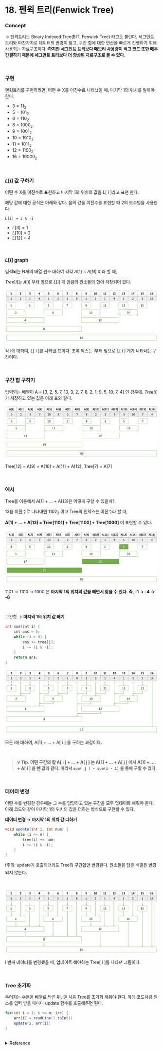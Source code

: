 # 18. 펜윅 트리(Fenwick Tree)

### Concept

→ 펜윅트리는 Binary Indexed Tree(BIT, Fenwick Tree) 라고도 불린다. 세그먼트 트리와 마찬가지로 데이터의 변경이 잦고, 구간 합에 대한 연산을 빠르게 진행하기 위해 사용되는 자료구조이다. **하지만 세그먼트 트리보다 메모리 사용량이 적고 코드 또한 매우 간결하기 때문에 세그먼트 트리보다 더 향상된 자료구조로 볼 수 있다.**

<br>

### 구현

펜윅트리를 구현하려면, 어떤 수 X를 이진수로 나타냈을 때, 마지막 1의 위치를 알아야 한다.

- $3 = 11_2$
- $5 = 101_2$
- $6  = 110_2$
- $8 = 1000_2$
- $9 = 1001_2$
- $10 = 1010_2$
- $11 =1011_2$
- $12 = 1100_2$
- $16 = 10000_2$

<br>

### $L[i]$ 값 구하기

어떤 수 X를 이진수로 표현하고 마지막 1의 위치의 값을 L[ i ]라고 표현 한다.

해당 값에 대한 공식은 아래와 같다. 음의 값을 이진수를 표현할 때 2의 보수법을 사용한다.

```
L[i] = i & -i
```

- $L[3] = 1$
- $L[10]  =2$
- $L[12] = 4$

<br>

### $L[i]$ graph

입력되는 N개의 배열 원소 대하여 각각 $A[1]$ ~ $A[N]$ 이라 할 때, 

$Tree[i]$는 $A[i]$ 부터 앞으로 $L[i]$ 개 만큼의 원소들의 합이 저장되어 있다.

![각 i에 대하여, L[ i ]를 나타낸 표이다. 초록 박스는 i부터 앞으로 L[ i ] 개가 나타내는 구간이다.](../../../images/CodingTest/Tree/FenwickTree/1.png)

각 i에 대하여, L[ i ]를 나타낸 표이다. 초록 박스는 i부터 앞으로 L[ i ] 개가 나타내는 구간이다.

<br>

### 구간 합 구하기

입력되는 배열이 A = [3, 2, 5, 7, 10, 3, 2, 7, 8, 2, 1, 9, 5, 10, 7, 4] 인 경우에, $Tree[i]$가 저장하고 있는 값은 아래 표와 같다.

![Tree[12] = A[9] + A[10] + A[11] + A[12], Tree[7] = A[7]](../../../images/CodingTest/Tree/FenwickTree/2.png)

Tree[12] = A[9] + A[10] + A[11] + A[12], Tree[7] = A[7]

<br>

### 예시

Tree를 이용해서 A[1] + … + A[13]은 어떻게 구할 수 있을까?

13을 이진수로 나타내면 $1102_2$ 이고 Tree의 인덱스는 이진수라 할 때,

**A[1] + … + A[13] = Tree[1101] + Tree[1100] + Tree[1000]** 이 표현할 수 있다. 

![1101 → 1100 → 1000 은 **마지막 1의 위치의 값을 빼면서 찾을 수 있다. 즉, -1 → -4 → -8**](../../../images/CodingTest/Tree/FenwickTree/3.png)

1101 → 1100 → 1000 은 **마지막 1의 위치의 값을 빼면서 찾을 수 있다. 즉, -1 → -4 → -8**

<br>

구간합 → **마지막 1의 위치 값 빼기**

```java
int sum(int i) {
    int ans = 0;
    while (i > 0) {
        ans += tree[i];
        i -= (i & -i);
    }
    return ans;
}
```

![모든 i에 대하여, A[1] + … + A[ i ] 를 구하는 과정이다.](../../../images/CodingTest/Tree/FenwickTree/4.png)

모든 i에 대하여, A[1] + … + A[ i ] 를 구하는 과정이다.

<br>

> **💡 Tip.
어떤 구간의 합 A[ i ] + … + A[ j ] 는 A[1] + … + A[ j ] 에서 A[1] + … + A[ i ] 을 뺀 값과 같다.
따라서 `sum( j ) - sum(i - 1)` 을 통해 구할 수 있다.**
> 

<br>

### 데이터 변경

어떤 수를 변경한 경우에는 그 수를 담당하고 있는 구간을 모두 업데이트 해줘야 한다. 아래 코드와 같이 마지막 1의 위치의 값을 더하는 방식으로 구현할 수 있다.

**데이터 변경 →** **마지막 1의 위치 값 더하기**

```java
void update(int i, int num) {
    while (i <= n) {
        tree[i] += num;
        i += (i & -i);
    }
}
```
❗️주의: update가 호출되더라도 Tree의 구간합만 변경된다. 원소들을 담은 배열은 변경되지 않는다.

<br>

![i 번째 데이터를 변경했을 때, 업데이트 해야하는 Tree[ i ]를 나타낸 그림이다.](../../../images/CodingTest/Tree/FenwickTree/5.png)

i 번째 데이터를 변경했을 때, 업데이트 해야하는 Tree[ i ]를 나타낸 그림이다.

<br>

### Tree 초기화

주어지는 수들을 배열로 받은 뒤, 맨 처음 Tree를 초기화 해줘야 한다. 아래 코드처럼 원소를 입력 받을 때마다 update 함수를 호출해주면 된다.

```java
for(int i = 1; i <= n; i++) {
	arr[i] = readLine().toInt()
	update(i, arr[i])
}
```

<br>

<details>
  <summary>Reference</summary>

- [동근님  유튜브 강의](https://www.youtube.com/watch?v=fg2iGP4e2mc)
- [백준 설명](https://www.acmicpc.net/blog/view/21)
</details>
